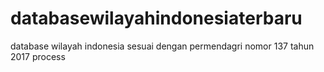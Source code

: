 # databasewilayahindonesiaterbaru

database wilayah indonesia sesuai dengan permendagri nomor 137 tahun 2017
process
